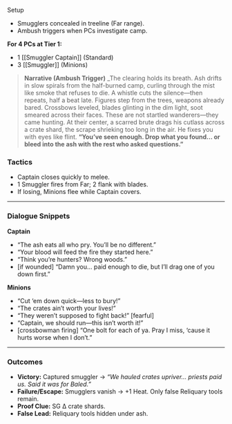 Setup
- Smugglers concealed in treeline (Far range).  
- Ambush triggers when PCs investigate camp.  

**For 4 PCs at Tier 1:**
- 1 [[Smuggler Captain]] (Standard)  
- 3 [[Smuggler]] (Minions)  

> **Narrative (Ambush Trigger)**
_The clearing holds its breath. Ash drifts in slow spirals from the half-burned camp, curling through the mist like smoke that refuses to die. A whistle cuts the silence—then repeats, half a beat late. Figures step from the trees, weapons already bared. Crossbows leveled, blades glinting in the dim light, soot smeared across their faces. These are not startled wanderers—they came hunting. At their center, a scarred brute drags his cutlass across a crate shard, the scrape shrieking too long in the air. He fixes you with eyes like flint.
**“You’ve seen enough. Drop what you found… or bleed into the ash with the rest who asked questions.”**

### Tactics
- Captain closes quickly to melee.  
- 1 Smuggler fires from Far; 2 flank with blades.  
- If losing, Minions flee while Captain covers.  

---

### Dialogue Snippets
**Captain**  
- “The ash eats all who pry. You’ll be no different.”  
- “Your blood will feed the fire they started here.”  
- “Think you’re hunters? Wrong woods.”  
- [if wounded] “Damn you… paid enough to die, but I’ll drag one of you down first.”  

**Minions**  
- “Cut ‘em down quick—less to bury!”  
- “The crates ain’t worth your lives!”  
- “They weren’t supposed to fight back!” [fearful]  
- “Captain, we should run—this isn’t worth it!”  
- [crossbowman firing] “One bolt for each of ya. Pray I miss, ‘cause it hurts worse when I don’t.”  

---

### Outcomes
- **Victory:** Captured smuggler → *“We hauled crates upriver… priests paid us. Said it was for Baled.”*  
- **Failure/Escape:** Smugglers vanish → +1 Heat. Only false Reliquary tools remain.  
- **Proof Clue:** SG Δ crate shards.  
- **False Lead:** Reliquary tools hidden under ash.  